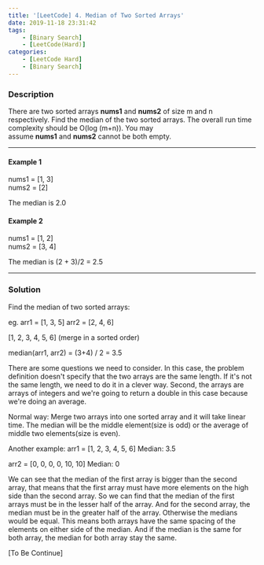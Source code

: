 ```yaml
---
title: '[LeetCode] 4. Median of Two Sorted Arrays'
date: 2019-11-18 23:31:42
tags: 
    - [Binary Search]
    - [LeetCode(Hard)]
categories: 
    - [LeetCode Hard]
    - [Binary Search]
---
```



### Description
There are two sorted arrays **nums1** and **nums2** of size m and n respectively.
Find the median of the two sorted arrays. The overall run time complexity should be O(log (m+n)).
You may assume **nums1** and **nums2** cannot be both empty.

<!-- more -->
---

#### Example 1
nums1 = [1, 3]  
nums2 = [2]

The median is 2.0

#### Example 2
nums1 = [1, 2]  
nums2 = [3, 4]  

The median is (2 + 3)/2 = 2.5

---
### Solution

Find the median of two sorted arrays:

eg.
arr1 = [1, 3, 5]
arr2 = [2, 4, 6]

[1, 2, 3, 4, 5, 6] (merge in a sorted order)

median(arr1, arr2) = (3+4) / 2 = 3.5 

There are some questions we need to consider. In this case, the problem definition doesn't specify that the two arrays are the same length. If it's not the same length, we need to do it in a clever way. Second, the arrays are arrays of integers and we're going to return a double in this case because we're doing an average.

Normal way:
Merge two arrays into one sorted array and it will take linear time. The median will be the middle element(size is odd) or the average of middle two elements(size is even). 

Another example:
arr1 = [1, 2, 3, 4, 5, 6]
Median: 3.5

arr2 = [0, 0, 0, 0, 10, 10]
Median: 0

We can see that the median of the first array is bigger than the second array, that means that the first array must have more elements on the high side than the second array. So we can find that the median of the first arrays must be in the lesser half of the array. And for the second array, the median must be in the greater half of the array. Otherwise the medians would be equal. This means both arrays have the same spacing of the elements on either side of the median. And if the median is the same for both array, the median for both array stay the same.  

[To Be Continue]